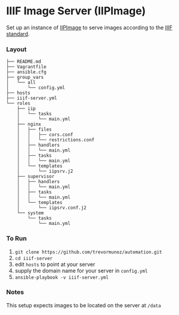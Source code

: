 # IIIF Image Server (IIPImage)

Set up an instance of [IIPImage](http://iipimage.sourceforge.net/) to serve images according to the [IIIF standard](http://iiif.io/).

### Layout
```
├── README.md
├── Vagrantfile
├── ansible.cfg
├── group_vars
│   └── all
│       └── config.yml
├── hosts
├── iiif-server.yml
└── roles
    ├── iip
    │   └── tasks
    │       └── main.yml
    ├── nginx
    │   ├── files
    │   │   ├── cors.conf
    │   │   └── restrictions.conf
    │   ├── handlers
    │   │   └── main.yml
    │   ├── tasks
    │   │   └── main.yml
    │   └── templates
    │       └── iipsrv.j2
    ├── supervisor
    │   ├── handlers
    │   │   └── main.yml
    │   ├── tasks
    │   │   └── main.yml
    │   └── templates
    │       └── iipsrv.conf.j2
    └── system
        └── tasks
            └── main.yml
```

### To Run

1. `git clone https://github.com/trevormunoz/automation.git`
2. `cd iiif-server`
3. edit `hosts` to point at your server
4. supply the domain name for your server in `config.yml`
5. `ansible-playbook -v iiif-server.yml`

### Notes

This setup expects images to be located on the server at `/data`
